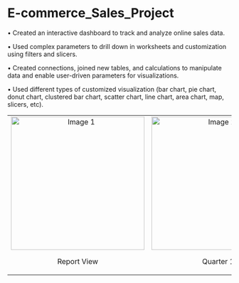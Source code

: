 # E-commerce_Sales_Project

• Created an interactive dashboard to track and analyze online sales data. </p>
• Used complex parameters to drill down in worksheets and customization using filters and slicers. </p>
• Created connections, joined new tables, and calculations to manipulate data and enable user-driven parameters for visualizations. </p>
• Used different types of customized visualization (bar chart, pie chart, donut chart, clustered bar chart, scatter chart, line chart, area chart, map, slicers, etc). 


<table>
  <tr>
    <td align="center">
      <img src="https://github.com/monamur7/E-commerce_Sales_Project/assets/140434297/939e5230-53af-4c61-8b32-037139101614" width="300" alt="Image 1">
      <p>Report View</p>
    </td>
    <td align="center">
      <img src="https://github.com/monamur7/E-commerce_Sales_Project/assets/140434297/3318574a-d72b-4777-82e0-b02f7247050f" width="300" alt="Image 2">
      <p>Quarter 1</p>
    </td>
    <td align="center">
      <img src="https://github.com/monamur7/E-commerce_Sales_Project/assets/140434297/a0c9e123-0e58-4c58-ab2d-5b8c0fa79128" width="300" alt="Image 3">
      <p>Model View</p>
    </td>
  </tr>
</table>
